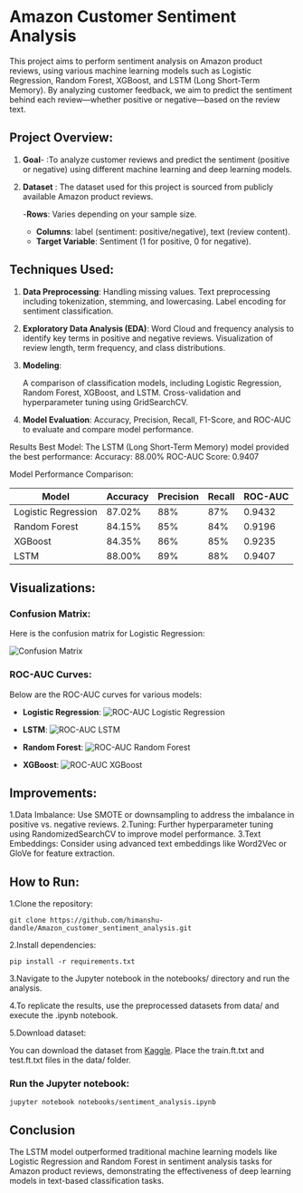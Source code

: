 # Amazon Customer Sentiment Analysis

This project aims to perform sentiment analysis on Amazon product reviews, using various machine learning models such as Logistic Regression, Random Forest, XGBoost, and LSTM (Long Short-Term Memory). By analyzing customer feedback, we aim to predict the sentiment behind each review—whether positive or negative—based on the review text.

## Project Overview:
1. **Goal**-	:To analyze customer reviews and predict the sentiment (positive or negative) using different machine learning and deep learning models.
2. **Dataset**	: The dataset used for this project is sourced from publicly available Amazon product reviews.

	-**Rows**: Varies depending on your sample size.
	- **Columns**: label (sentiment: positive/negative), text (review content).
	- **Target Variable**: Sentiment (1 for positive, 0 for negative).

## Techniques Used:
1. **Data Preprocessing**:
	Handling missing values.
	Text preprocessing including tokenization, stemming, and lowercasing.
	Label encoding for sentiment classification.

2. **Exploratory Data Analysis (EDA)**:
	Word Cloud and frequency analysis to identify key terms in positive and negative reviews.
	Visualization of review length, term frequency, and class distributions.
	
3. **Modeling**:

	A comparison of classification models, including Logistic Regression, Random Forest, XGBoost, and LSTM.
	Cross-validation and hyperparameter tuning using GridSearchCV.

3. **Model Evaluation**:
	Accuracy, Precision, Recall, F1-Score, and ROC-AUC to evaluate and compare model performance.
	
Results
	Best Model: The LSTM (Long Short-Term Memory) model provided the best performance:
	Accuracy: 88.00%
	ROC-AUC Score: 0.9407

Model Performance Comparison:

| Model               | Accuracy | Precision | Recall | ROC-AUC |
|---------------------|----------|-----------|--------|---------|
| Logistic Regression  | 87.02%   | 88%       | 87%    | 0.9432  |
| Random Forest        | 84.15%   | 85%       | 84%    | 0.9196  |
| XGBoost              | 84.35%   | 86%       | 85%    | 0.9235  |
| LSTM                 | 88.00%   | 89%       | 88%    | 0.9407  |


## Visualizations:

### Confusion Matrix:
Here is the confusion matrix for Logistic Regression:

![Confusion Matrix](output/confusion_matrix_logistic_regression.png)

### ROC-AUC Curves:
Below are the ROC-AUC curves for various models:

- **Logistic Regression**:
![ROC-AUC Logistic Regression](output/roc_curve_logistic%20regression.png)

- **LSTM**:
![ROC-AUC LSTM](output/roc_curve_lstm.png)

- **Random Forest**:
![ROC-AUC Random Forest](output/roc_curve_random%20forest.png)

- **XGBoost**:
![ROC-AUC XGBoost](output/roc_curve_xgboost.png)

## Improvements:
1.Data Imbalance: Use SMOTE or downsampling to address the imbalance in positive vs. negative reviews.
2.Tuning: Further hyperparameter tuning using RandomizedSearchCV to improve model performance.
3.Text Embeddings: Consider using advanced text embeddings like Word2Vec or GloVe for feature extraction.


## How to Run:
1.Clone the repository:



	git clone https://github.com/himanshu-dandle/Amazon_customer_sentiment_analysis.git

2.Install dependencies:


	pip install -r requirements.txt
	
3.Navigate to the Jupyter notebook in the notebooks/ directory and run the analysis.

4.To replicate the results, use the preprocessed datasets from data/ and execute the .ipynb notebook.

5.Download dataset:

You can download the dataset from [Kaggle](https://www.kaggle.com/datasets/blastchar/telco-customer-churn).
Place the train.ft.txt and test.ft.txt files in the data/ folder.

### Run the Jupyter notebook:

	jupyter notebook notebooks/sentiment_analysis.ipynb
	
## Conclusion
The LSTM model outperformed traditional machine learning models like Logistic Regression and Random Forest in sentiment analysis tasks for Amazon product reviews, demonstrating the effectiveness of deep learning models in text-based classification tasks.
